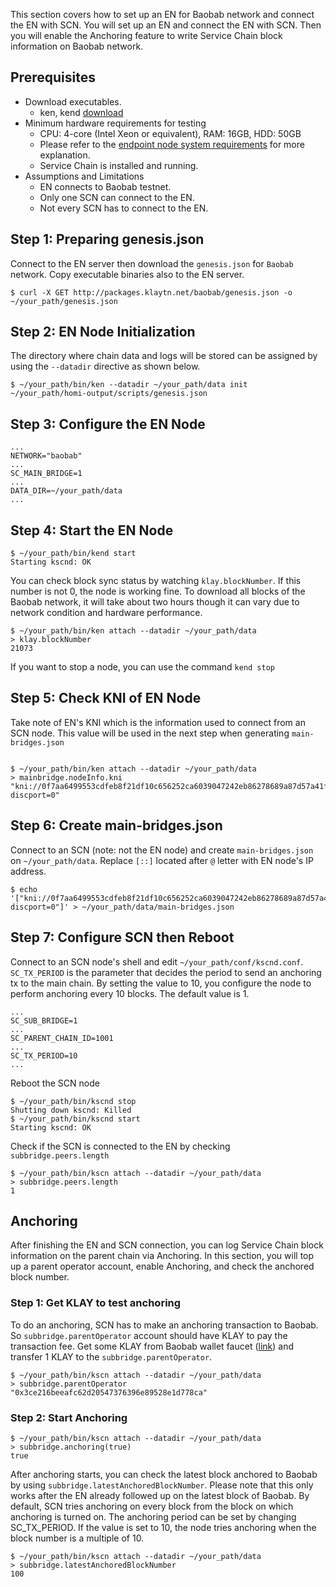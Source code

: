 This section covers how to set up an EN for Baobab network and connect the EN with SCN.
You will set up an EN and connect the EN with SCN. Then you will enable the Anchoring feature to write Service Chain block information on Baobab network.

## Prerequisites <a id="prerequisites"></a>
 - Download executables.
   - ken, kend [download](../../download/README.md)
 - Minimum hardware requirements for testing
     - CPU: 4-core (Intel Xeon or equivalent), RAM: 16GB, HDD: 50GB
     - Please refer to the [endpoint node system requirements](../../endpoint-node/system-requirements.md) for more explanation.
     - Service Chain is installed and running.
 - Assumptions and Limitations
     - EN connects to Baobab testnet.
     - Only one SCN can connect to the EN.
     - Not every SCN has to connect to the EN.

## Step 1: Preparing genesis.json <a id="step-1-preparing-genesis-json"></a>
Connect to the EN server then download the `genesis.json` for `Baobab` network. Copy executable binaries also to the EN server.
```
$ curl -X GET http://packages.klaytn.net/baobab/genesis.json -o ~/your_path/genesis.json
```

## Step 2: EN Node Initialization <a id="step-2-en-node-initialization"></a>
The directory where chain data and logs will be stored can be assigned by using the `--datadir` directive as shown below.

```
$ ~/your_path/bin/ken --datadir ~/your_path/data init ~/your_path/homi-output/scripts/genesis.json
```

## Step 3: Configure the EN Node <a id="step-3-configure-the-en-node"></a>
```
...
NETWORK="baobab"
...
SC_MAIN_BRIDGE=1
...
DATA_DIR=~/your_path/data
...
```

## Step 4: Start the EN Node <a id="step-4-start-the-en-node"></a>
```
$ ~/your_path/bin/kend start
Starting kscnd: OK
```
You can check block sync status by watching `klay.blockNumber`. If this number is not 0, the node is working fine. To download all blocks of the Baobab network, it will take about two hours though it can vary due to network condition and hardware performance.
```
$ ~/your_path/bin/ken attach --datadir ~/your_path/data
> klay.blockNumber
21073
```
If you want to stop a node, you can use the command `kend stop`

## Step 5: Check KNI of EN Node <a id="step-5-check-kni-of-en-node"></a>
Take note of EN's KNI which is the information used to connect from an SCN node. This value will be used in the next step when generating `main-bridges.json`
```

$ ~/your_path/bin/ken attach --datadir ~/your_path/data
> mainbridge.nodeInfo.kni
"kni://0f7aa6499553cdfeb8f21df10c656252ca6039047242eb86278689a87d57a41f9f004720180d1921e9f7632a4c6476f1775a2c381568d8e8c3c9c4a8cfe25bae@[::]:50505?discport=0"
```

## Step 6: Create main-bridges.json <a id="step-6-create-main-bridges-json"></a>
Connect to an SCN (note: not the EN node) and create `main-bridges.json` on `~/your_path/data`. Replace `[::]` located after `@` letter with EN node's IP address.
```
$ echo '["kni://0f7aa6499553cdfeb8f21df10c656252ca6039047242eb86278689a87d57a41f9f004720180d1921e9f7632a4c6476f1775a2c381568d8e8c3c9c4a8cfe25bae@192.168.0.5:50505?discport=0"]' > ~/your_path/data/main-bridges.json
```

## Step 7: Configure SCN then Reboot <a id="step-7-configure-scn-then-reboot"></a>
Connect to an SCN node's shell and edit `~/your_path/conf/kscnd.conf`.
`SC_TX_PERIOD` is the parameter that decides the period to send an anchoring tx to the main chain. By setting the value to 10, you configure the node to perform anchoring every 10 blocks. The default value is 1.
```
...
SC_SUB_BRIDGE=1
...
SC_PARENT_CHAIN_ID=1001
...
SC_TX_PERIOD=10
...
```

Reboot the SCN node
```
$ ~/your_path/bin/kscnd stop
Shutting down kscnd: Killed
$ ~/your_path/bin/kscnd start
Starting kscnd: OK
```

Check if the SCN is connected to the EN by checking `subbridge.peers.length`
```
$ ~/your_path/bin/kscn attach --datadir ~/your_path/data
> subbridge.peers.length
1
```

## Anchoring  <a id="anchoring"></a>
After finishing the EN and SCN connection, you can log Service Chain block information on the parent chain via Anchoring.
In this section, you will top up a parent operator account, enable Anchoring, and check the anchored block number.

### Step 1: Get KLAY to test anchoring <a id="step-1-get-klay-to-test-anchoring"></a>
To do an anchoring, SCN has to make an anchoring transaction to Baobab. So `subbridge.parentOperator` account should have KLAY to pay the transaction fee. Get some KLAY from Baobab wallet faucet ([link](https://baobab.wallet.klaytn.com/)) and transfer 1 KLAY to the `subbridge.parentOperator`.
```
$ ~/your_path/bin/kscn attach --datadir ~/your_path/data
> subbridge.parentOperator
"0x3ce216beeafc62d20547376396e89528e1d778ca"
```

### Step 2: Start Anchoring <a id="step-2-start-anchoring"></a>
```
$ ~/your_path/bin/kscn attach --datadir ~/your_path/data
> subbridge.anchoring(true)
true
```
After anchoring starts, you can check the latest block anchored to Baobab by using `subbridge.latestAnchoredBlockNumber`. Please note that this only works after the EN already followed up on the latest block of Baobab. By default, SCN tries anchoring on every block from the block on which anchoring is turned on. The anchoring period can be set by changing SC_TX_PERIOD. If the value is set to 10, the node tries anchoring when the block number is a multiple of 10.
```
$ ~/your_path/bin/kscn attach --datadir ~/your_path/data
> subbridge.latestAnchoredBlockNumber
100
```
